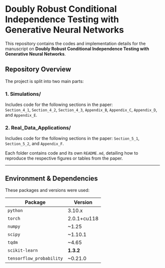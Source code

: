 # **Doubly Robust Conditional Independence Testing with Generative Neural Networks**

This repository contains the codes and implementation details for the manuscript on **Doubly Robust Conditional Independence Testing with Generative Neural Networks**.

##  Repository Overview

The project is split into two main parts:

### 1. **Simulations/**  
Includes code for the following sections in the paper:  
`Section_4_1`, `Section_4_2`, `Section_4_3`, `Appendix_B`, `Appendix_C`, `Appendix_D`, and `Appendix_E`.

### 2. **Real_Data_Applications/**  
Includes code for the following sections in the paper: 
`Section_5_1`, `Section_5_2`, and `Appendix_F`.

Each folder contains code and its own `README.md`, detailing how to reproduce the respective figures or tables from the paper.

---

## Environment & Dependencies

These packages and versions were used:

| Package                | Version              |
|------------------------|----------------------|
| `python`               | 3.10.x               |
| `torch`                | 2.0.1+cu118          |
| `numpy`                | ~1.25                |
| `scipy`                | ~1.10.1              |
| `tqdm`                 | ~4.65                |
| `scikit-learn`         | **1.3.2**            |
| `tensorflow_probability` | ~0.21.0           |

